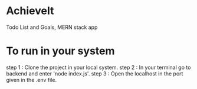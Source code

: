 # AchieveIt
Todo List and Goals, MERN stack app
# To run in your system 
step 1 : Clone the project in your local system.
step 2 : In your terminal go to backend and enter 'node index.js'.
step 3 : Open the localhost in the port given in the .env file.
